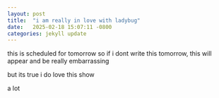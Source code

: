 ```yaml
---
layout: post
title:  "i am really in love with ladybug"
date:   2025-02-18 15:07:11 -0800
categories: jekyll update
---
```

this is scheduled for tomorrow so if i dont write this tomorrow, this will appear and be really embarrassing

but its true i do love this show

a lot